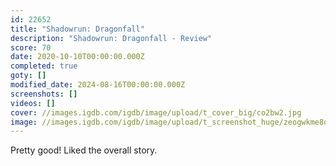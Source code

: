 ```yaml
---
id: 22652
title: "Shadowrun: Dragonfall"
description: "Shadowrun: Dragonfall - Review"
score: 70
date: 2020-10-10T00:00:00.000Z
completed: true
goty: []
modified_date: 2024-08-16T00:00:00.000Z
screenshots: []
videos: []
cover: //images.igdb.com/igdb/image/upload/t_cover_big/co2bw2.jpg
image: //images.igdb.com/igdb/image/upload/t_screenshot_huge/zeogwkme8qa87nrjikcg.jpg
---
```

Pretty good! Liked the overall story.